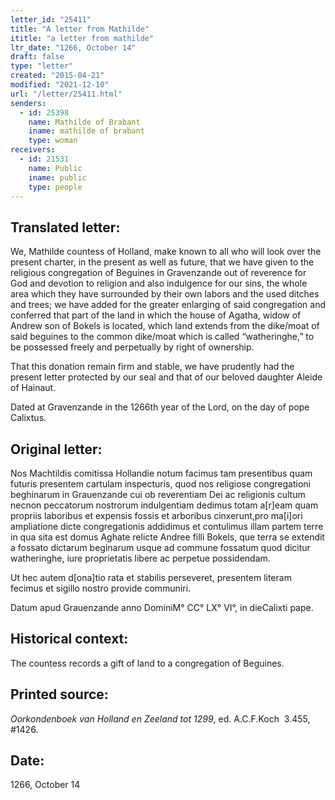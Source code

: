 ```yaml
---
letter_id: "25411"
title: "A letter from Mathilde"
ititle: "a letter from mathilde"
ltr_date: "1266, October 14"
draft: false
type: "letter"
created: "2015-04-21"
modified: "2021-12-10"
url: "/letter/25411.html"
senders:
  - id: 25398
    name: Mathilde of Brabant
    iname: mathilde of brabant
    type: woman
receivers:
  - id: 21531
    name: Public
    iname: public
    type: people
---
```

<h2> Translated letter:</h2><p>We, Mathilde countess of Holland, make known to all who will look over the present charter, in the present as well as future, that we have given to the religious congregation of Beguines in Gravenzande out of reverence for God and devotion to religion and also indulgence for our sins, the whole area which they have surrounded by their own labors and the used ditches and trees; we have added for the greater enlarging of said congregation and conferred that part of the land in which the house of Agatha, widow of Andrew son of Bokels is located, which land extends from the dike/moat of said beguines to the common dike/moat which is called “watheringhe,” to be possessed freely and perpetually by right of ownership.</p><p>That this donation remain firm and stable, we have prudently had the present letter protected by our seal and that of our beloved daughter Aleide of Hainaut.</p><p>Dated at Gravenzande in the 1266th year of the Lord, on the day of pope Calixtus. &nbsp;&nbsp;</p><h2 class="mt-4"> Original letter:</h2><p>Nos Machtildis comitissa Hollandie notum facimus tam presentibus quam futuris presentem cartulam inspecturis, quod nos religiose congregationi beghinarum in Grauenzande cui ob reverentiam Dei ac religionis cultum necnon peccatorum nostrorum indulgentiam dedimus totam a[r]eam quam propriis laboribus et expensis fossis et arboribus cinxerunt,pro ma[i]ori ampliatione dicte congregationis addidimus et contulimus illam partem terre in qua sita est domus Aghate relicte Andree filli Bokels, que terra se extendit a fossato dictarum beginarum usque ad commune fossatum quod dicitur watheringhe, iure proprietatis libere ac perpetue possidendam.</p><p>Ut hec autem d[ona]tio rata et stabilis perseveret, presentem literam fecimus et sigillo nostro provide communiri.</p><p>Datum apud Grauenzande anno DominiM° CC° LX° VI°, in dieCalixti pape.</p><h2 class="mt-4"> Historical context:</h2><p>The countess records a gift of land to a congregation of Beguines.</p><h2 class="mt-4"> Printed source:</h2><p><em>Oorkondenboek van Holland en Zeeland tot 1299</em>, ed. A.C.F.Koch&nbsp; 3.455, #1426.&nbsp;</p><h2 class="mt-4"> Date:</h2>1266, October 14